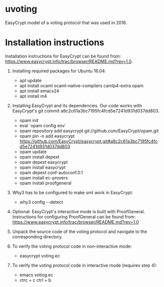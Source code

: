 # uvoting
EasyCrypt model of a voting protocol that was used in 2016.


# Installation instructions 

Installation instructions for EasyCrypt can be found from: https://www.easycrypt.info/trac/browser/README.md?rev=1.0. 


1. Installing required packages for Ubuntu 16.04:
	- apt update
	- apt install ocaml ocaml-native-compilers camlp4-extra opam
	- apt install emacs24
	- apt install m4


2. Installing EasyCrypt and its dependencies. Our code works with EasyCrypt's git commit a8c2c61a3bc7195fc4fcd5e7241d931d037dd803. 
	- opam init
	- eval \`opam config env\`
	- opam repository add easycrypt git://github.com/EasyCrypt/opam.git
	- opam pin -n add easycrypt https://github.com/EasyCrypt/easycrypt.git#a8c2c61a3bc7195fc4fcd5e7241d931d037dd803
	- opam update
	- opam install depext
	- opam depext easycrypt
	- opam install easycrypt
	- opam depext conf-autoconf.0.1
	- opam install ec-provers
	- opam install proofgeneral


3. Why3 has to be configured to make smt work in EasyCrypt:
	- why3 config --detect


4. Optional: 
EasyCrypt's interactive mode is built with ProofGeneral. Instructions for configuring ProofGeneral can be found from: https://www.easycrypt.info/trac/browser/README.md?rev=1.0


5. Unpack the source code of the voting protocol and navigate to the corresponding directory. 


6. To verify the voting protocol code in non-interactive mode: 
	- easycrypt voting.ec


7. To verify the voting protocol code in interactive mode (requires step 4):
	- emacs voting.ec
	- ctrc + c ctrl + b
